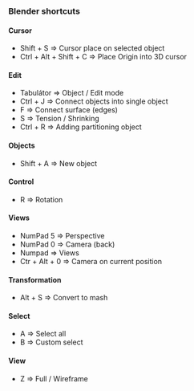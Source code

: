 ### Blender shortcuts

#### Cursor
* Shift + S => Cursor place on selected object
* Ctrl + Alt + Shift + C => Place Origin into 3D cursor

#### Edit
* Tabulátor => Object / Edit mode
* Ctrl + J => Connect objects into single object
* F => Connect surface (edges)
* S => Tension / Shrinking
* Ctrl + R => Adding partitioning object

#### Objects
* Shift + A => New object

#### Control
* R => Rotation

#### Views
* NumPad 5 =>  Perspective
* NumPad 0 => Camera (back)
* Numpad => Views
* Ctr + Alt + 0 => Camera on current position

#### Transformation
* Alt + S => Convert to mash

#### Select
* A => Select all
* B => Custom select

#### View
* Z => Full / Wireframe
